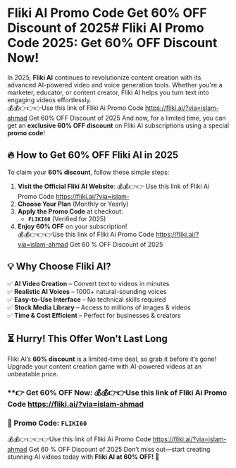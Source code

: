 # Fliki AI Promo Code Get 60% OFF Discount of 2025# **Fliki AI Promo Code 2025: Get 60% OFF Discount Now!**  

In 2025, **Fliki AI** continues to revolutionize content creation with its advanced AI-powered video and voice generation tools. Whether you're a marketer, educator, or content creator, Fliki AI helps you turn text into engaging videos effortlessly.  
💰💰👉👉👉Use this link of Fliki Ai Promo Code https://fliki.ai/?via=islam-ahmad Get 60% OFF Discount of 2025
And now, for a limited time, you can get an **exclusive 60% OFF discount** on Fliki AI subscriptions using a special **promo code**!  

## **🔥 How to Get 60% OFF Fliki AI in 2025**  

To claim your **60% discount**, follow these simple steps:  

1. **Visit the Official Fliki AI Website**: 💰💰👉👉 Use this link of Fliki Ai Promo Code https://fliki.ai/?via=islam-
2. **Choose Your Plan** (Monthly or Yearly)  
3. **Apply the Promo Code** at checkout:  
   - **`FLIKI60`** (Verified for 2025)  
4. **Enjoy 60% OFF** on your subscription!  
💰💰👉👉👉Use this link of Fliki Ai Promo Code https://fliki.ai/?via=islam-ahmad Get 60 % OFF Discount of 2025
## **💡 Why Choose Fliki AI?**  

✅ **AI Video Creation** – Convert text to videos in minutes  
✅ **Realistic AI Voices** – 1000+ natural-sounding voices  
✅ **Easy-to-Use Interface** – No technical skills required  
✅ **Stock Media Library** – Access to millions of images & videos  
✅ **Time & Cost Efficient** – Perfect for businesses & creators  

## **⏳ Hurry! This Offer Won’t Last Long**  

Fliki AI’s **60% discount** is a limited-time deal, so grab it before it’s gone! Upgrade your content creation game with AI-powered videos at an unbeatable price.  

### **👉 Get 60% OFF Now: 💰💰👉👉Use this link of Fliki Ai Promo Code https://fliki.ai/?via=islam-ahmad
### **🎁 Promo Code: `FLIKI60`**  
💰💰👉👉👉👉Use this link of Fliki Ai Promo Code https://fliki.ai/?via=islam-ahmad Get 60 % OFF Discount of 2025
Don’t miss out—start creating stunning AI videos today with **Fliki AI at 60% OFF!** 🚀
